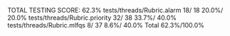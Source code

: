 TOTAL TESTING SCORE: 62.3%
tests/threads/Rubric.alarm                     18/ 18  20.0%/ 20.0%
tests/threads/Rubric.priority                  32/ 38  33.7%/ 40.0%
tests/threads/Rubric.mlfqs                      8/ 37   8.6%/ 40.0%
Total                                                  62.3%/100.0%
